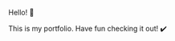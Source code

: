 Hello! 👋

This is my portfolio. Have fun checking it out! ✔️

<!---
turt-ler/turt-ler is a ✨ special ✨ repository because its `README.md` (this file) appears on your GitHub profile.
You can click the Preview link to take a look at your changes.
--->
